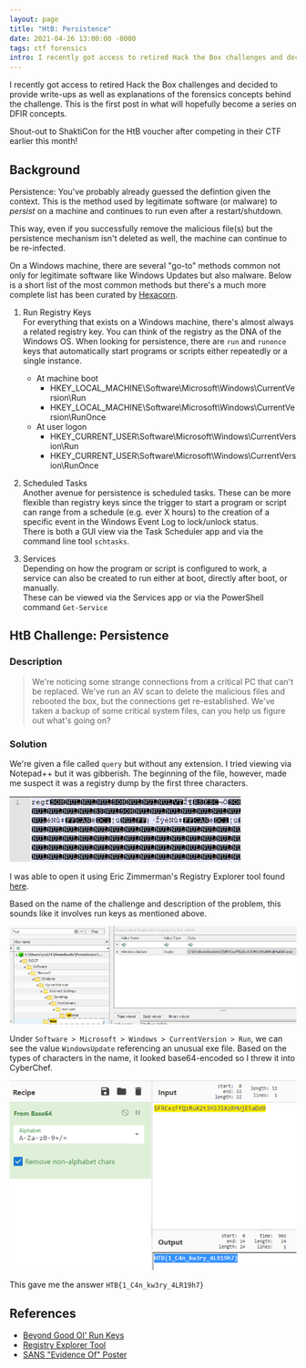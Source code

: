 ```yaml
---
layout: page
title: "HtB: Persistence"
date: 2021-04-26 13:00:00 -0000
tags: ctf forensics
intro: I recently got access to retired Hack the Box challenges and decided to provide write-ups as well as explanations of the forensics concepts behind the challenge. This is the first post in what will hopefully become a series on DFIR concepts.
---
```

I recently got access to retired Hack the Box challenges and decided to provide write-ups as well as explanations of the forensics concepts behind the challenge. This is the first post in what will hopefully become a series on DFIR concepts.

Shout-out to ShaktiCon for the HtB voucher after competing in their CTF earlier this month! 

## Background

Persistence: You've probably already guessed the defintion given the context. This is the method used by legitimate software (or malware) to _persist_ on a machine and continues to run even after a restart/shutdown.

This way, even if you successfully remove the malicious file(s) but the persistence mechanism isn't deleted as well, the machine can continue to be re-infected.

On a Windows machine, there are several "go-to" methods common not only for legitimate software like Windows Updates but also malware. Below is a short list of the most common methods but there's a much more complete list has been curated by [Hexacorn](https://www.hexacorn.com/blog/2017/01/28/beyond-good-ol-run-key-all-parts/). 

1. Run Registry Keys  
For everything that exists on a Windows machine, there's almost always a related registry key. You can think of the registry as the DNA of the Windows OS. When looking for persistence, there are `run` and `runonce` keys that automatically start programs or scripts either repeatedly or a single instance.  
    - At machine boot
        - HKEY_LOCAL_MACHINE\Software\Microsoft\Windows\CurrentVersion\Run
        - HKEY_LOCAL_MACHINE\Software\Microsoft\Windows\CurrentVersion\RunOnce
    - At user logon
        - HKEY_CURRENT_USER\Software\Microsoft\Windows\CurrentVersion\Run
        - HKEY_CURRENT_USER\Software\Microsoft\Windows\CurrentVersion\RunOnce

2. Scheduled Tasks  
Another avenue for persistence is scheduled tasks. These can be more flexible than registry keys since the trigger to start a program or script can range from a schedule (e.g. ever X hours) to the creation of a specific event in the Windows Event Log to lock/unlock status.   
There is both a GUI view via the Task Scheduler app and via the command line tool `schtasks`.

3. Services  
Depending on how the program or script is configured to work, a service can also be created to run either at boot, directly after boot, or manually.   
These can be viewed via the Services app or via the PowerShell command `Get-Service`

## HtB Challenge: Persistence

### Description
> We're noticing some strange connections from a critical PC that can't be replaced. We've run an AV scan to delete the malicious files and rebooted the box, but the connections get re-established. We've taken a backup of some critical system files, can you help us figure out what's going on?

### Solution

We're given a file called `query` but without any extension. I tried viewing via Notepad++ but it was gibberish. The beginning of the file, however, made me suspect it was a registry dump by the first three characters.

![](/images/hackthebox/persistence1.png)

I was able to open it using Eric Zimmerman's Registry Explorer tool found [here](https://ericzimmerman.github.io/#!index.md).

Based on the name of the challenge and description of the problem, this sounds like it involves run keys as mentioned above.

![](/images/hackthebox/persistence2.png)

Under `Software > Microsoft > Windows > CurrentVersion > Run`, we can see the value `WindowsUpdate` referencing an unusual exe file. Based on the types of characters in the name, it looked base64-encoded so I threw it into CyberChef.

![](/images/hackthebox/persistence3.png)

This gave me the answer `HTB{1_C4n_kw3ry_4LR19h7}`

## References
- [Beyond Good Ol' Run Keys](https://www.hexacorn.com/blog/2017/01/28/beyond-good-ol-run-key-all-parts/)
- [Registry Explorer Tool](https://ericzimmerman.github.io/#!index.md)
- [SANS "Evidence Of" Poster](https://www.sans.org/security-resources/posters/windows-forensic-analysis/170/download)